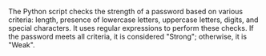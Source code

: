 The Python script checks the strength of a password based on various criteria: length, presence of lowercase letters, uppercase letters, digits, and special characters. It uses regular expressions to perform these checks. If the password meets all criteria, it is considered "Strong"; otherwise, it is "Weak".
